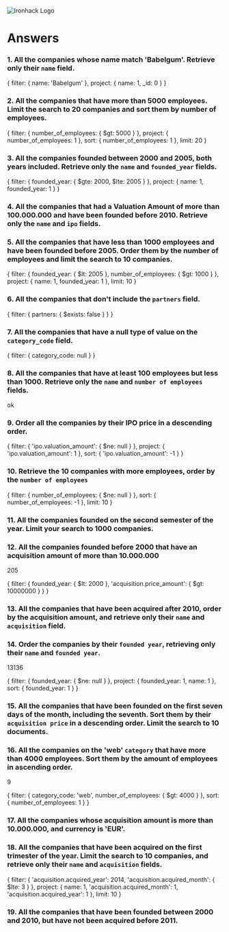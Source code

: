 ![Ironhack Logo](https://i.imgur.com/1QgrNNw.png)

# Answers

### 1. All the companies whose name match 'Babelgum'. Retrieve only their `name` field.

<!-- Your Code Goes Here -->
{
 filter: {
  name: 'Babelgum'
 },
 project: {
  name: 1,
  _id: 0
 }
}

### 2. All the companies that have more than 5000 employees. Limit the search to 20 companies and sort them by **number of employees**.

<!-- Your Code Goes Here -->
{
 filter: {
  number_of_employees: {
   $gt: 5000
  }
 },
 project: {
  number_of_employees: 1
 },
 sort: {
  number_of_employees: 1
 },
 limit: 20
}

### 3. All the companies founded between 2000 and 2005, both years included. Retrieve only the `name` and `founded_year` fields.

<!-- Your Code Goes Here -->
{
 filter: {
  founded_year: {
   $gte: 2000,
   $lte: 2005
  }
 },
 project: {
  name: 1,
  founded_year: 1
 }
}


### 4. All the companies that had a Valuation Amount of more than 100.000.000 and have been founded before 2010. Retrieve only the `name` and `ipo` fields.

<!-- Your Code Goes Here -->


### 5. All the companies that have less than 1000 employees and have been founded before 2005. Order them by the number of employees and limit the search to 10 companies.

<!-- Your Code Goes Here -->
{
 filter: {
  founded_year: {
   $lt: 2005
  },
  number_of_employees: {
   $gt: 1000
  }
 },
 project: {
  name: 1,
  founded_year: 1
 },
 limit: 10
}

### 6. All the companies that don't include the `partners` field.

<!-- Your Code Goes Here -->
{
 filter: {
  partners: {
   $exists: false
  }
 }
}

### 7. All the companies that have a null type of value on the `category_code` field.

<!-- Your Code Goes Here -->

{
 filter: {
  category_code: null
 }
}


### 8. All the companies that have at least 100 employees but less than 1000. Retrieve only the `name` and `number of employees` fields.

<!-- Your Code Goes Here -->

ok

### 9. Order all the companies by their IPO price in a descending order.

<!-- Your Code Goes Here -->
{
 filter: {
  'ipo.valuation_amount': {
   $ne: null
  }
 },
 project: {
  'ipo.valuation_amount': 1
 },
 sort: {
  'ipo.valuation_amount': -1
 }
}

### 10. Retrieve the 10 companies with more employees, order by the `number of employees`

<!-- Your Code Goes Here -->
{
 filter: {
  number_of_employees: {
   $ne: null
  }
 },
 sort: {
  number_of_employees: -1
 },
 limit: 10
}


### 11. All the companies founded on the second semester of the year. Limit your search to 1000 companies.

<!-- Your Code Goes Here -->

<!-- ### 12. All the companies that have been 'deadpooled' after the third year. -->

<!-- Your Code Goes Here -->

### 12. All the companies founded before 2000 that have an acquisition amount of more than 10.000.000

<!-- Your Code Goes Here --> 205
{
 filter: {
  founded_year: {
   $lt: 2000
  },
  'acquisition.price_amount': {
   $gt: 10000000
  }
 }
}


### 13. All the companies that have been acquired after 2010, order by the acquisition amount, and retrieve only their `name` and `acquisition` field.

<!-- Your Code Goes Here -->

### 14. Order the companies by their `founded year`, retrieving only their `name` and `founded year`.

<!-- Your Code Goes Here --> 13136

{
 filter: {
  founded_year: {
   $ne: null
  }
 },
 project: {
  founded_year: 1,
  name: 1
 },
 sort: {
  founded_year: 1
 }
}

### 15. All the companies that have been founded on the first seven days of the month, including the seventh. Sort them by their `acquisition price` in a descending order. Limit the search to 10 documents.

<!-- Your Code Goes Here -->

### 16. All the companies on the 'web' `category` that have more than 4000 employees. Sort them by the amount of employees in ascending order.

<!-- Your Code Goes Here --> 9

{
 filter: {
  category_code: 'web',
  number_of_employees: {
   $gt: 4000
  }
 },
 sort: {
  number_of_employees: 1
 }
}

### 17. All the companies whose acquisition amount is more than 10.000.000, and currency is 'EUR'.

<!-- Your Code Goes Here -->

### 18. All the companies that have been acquired on the first trimester of the year. Limit the search to 10 companies, and retrieve only their `name` and `acquisition` fields.

<!-- Your Code Goes Here -->

{
 filter: {
  'acquisition.acquired_year': 2014,
  'acquisition.acquired_month': {
   $lte: 3
  }
 },
 project: {
  name: 1,
  'acquisition.acquired_month': 1,
  'acquisition.acquired_year': 1
 },
 limit: 10
}


### 19. All the companies that have been founded between 2000 and 2010, but have not been acquired before 2011.

<!-- Your Code Goes Here -->
